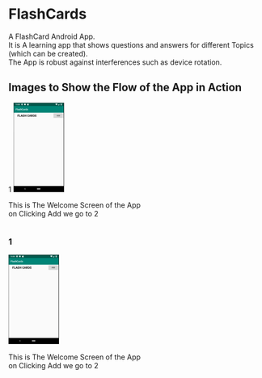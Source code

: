 # FlashCards
A FlashCard Android App.<br /> 
It is A learning app that shows questions and answers for different Topics (which can be created).<br>
The App is robust against interferences such as device rotation.<br>
## Images to Show the Flow of the App in Action
<div>
  
<div style="float:left, width=0.33"
<h3>1</h3>
<img src="WelcomeScreen.png" width="100px">
<p> This is The Welcome Screen of the App <br> on Clicking Add we go to 2</p>
</div>

<div style="float:left;width=0.33">
<h3>1</h3>
<img src="WelcomeScreen.png" width="100px">
<p> This is The Welcome Screen of the App <br> on Clicking Add we go to 2</p>
</div>

</div>
